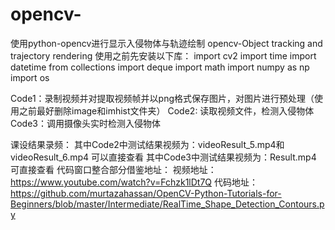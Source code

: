 # opencv-
使用python-opencv进行显示入侵物体与轨迹绘制 opencv-Object tracking and trajectory rendering
使用之前先安装以下库：
import cv2
import time
import datetime
from collections import deque
import math
import numpy as np
import os

Code1：录制视频并对提取视频帧并以png格式保存图片，对图片进行预处理（使用之前最好删除image和imhist文件夹）
Code2:  读取视频文件，检测入侵物体
Code3：调用摄像头实时检测入侵物体

课设结果录频：
其中Code2中测试结果视频为：videoResult_5.mp4和videoResult_6.mp4   可以直接查看
其中Code3中测试结果视频为：Result.mp4  可直接查看
代码窗口整合部分借鉴地址：
视频地址：https://www.youtube.com/watch?v=Fchzk1lDt7Q
代码地址：https://github.com/murtazahassan/OpenCV-Python-Tutorials-for-Beginners/blob/master/Intermediate/RealTime_Shape_Detection_Contours.py

